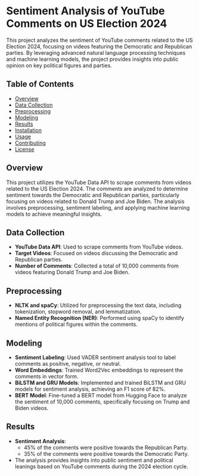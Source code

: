 # Sentiment Analysis of YouTube Comments on US Election 2024

This project analyzes the sentiment of YouTube comments related to the US Election 2024, focusing on videos featuring the Democratic and Republican parties. By leveraging advanced natural language processing techniques and machine learning models, the project provides insights into public opinion on key political figures and parties.

## Table of Contents
- [Overview](#overview)
- [Data Collection](#data-collection)
- [Preprocessing](#preprocessing)
- [Modeling](#modeling)
- [Results](#results)
- [Installation](#installation)
- [Usage](#usage)
- [Contributing](#contributing)
- [License](#license)

## Overview
This project utilizes the YouTube Data API to scrape comments from videos related to the US Election 2024. The comments are analyzed to determine sentiment towards the Democratic and Republican parties, particularly focusing on videos related to Donald Trump and Joe Biden. The analysis involves preprocessing, sentiment labeling, and applying machine learning models to achieve meaningful insights.

## Data Collection
- **YouTube Data API**: Used to scrape comments from YouTube videos.
- **Target Videos**: Focused on videos discussing the Democratic and Republican parties.
- **Number of Comments**: Collected a total of 10,000 comments from videos featuring Donald Trump and Joe Biden.

## Preprocessing
- **NLTK and spaCy**: Utilized for preprocessing the text data, including tokenization, stopword removal, and lemmatization.
- **Named Entity Recognition (NER)**: Performed using spaCy to identify mentions of political figures within the comments.

## Modeling
- **Sentiment Labeling**: Used VADER sentiment analysis tool to label comments as positive, negative, or neutral.
- **Word Embeddings**: Trained Word2Vec embeddings to represent the comments in vector form.
- **BiLSTM and GRU Models**: Implemented and trained BiLSTM and GRU models for sentiment analysis, achieving an F1 score of 82%.
- **BERT Model**: Fine-tuned a BERT model from Hugging Face to analyze the sentiment of 10,000 comments, specifically focusing on Trump and Biden videos.

## Results
- **Sentiment Analysis**:
  - 45% of the comments were positive towards the Republican Party.
  - 35% of the comments were positive towards the Democratic Party.
- The analysis provides insights into public sentiment and political leanings based on YouTube comments during the 2024 election cycle.

